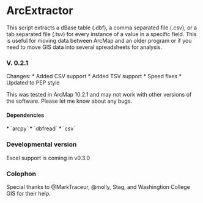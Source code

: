 ArcExtractor
============
This script extracts a dBase table (.dbf), a comma separated file (.csv), or a tab separated file (.tsv) for every instance of a value in a specific field. This is useful for moving data between ArcMap and an older program or if you need to move GIS data into several spreadsheets for analysis.

<h3>V. 0.2.1</h3>
Changes:
* Added CSV support
* Added TSV support
* Speed fixes
* Updated to PEP style

This was tested in ArcMap 10.2.1 and may not work with other versions of the software. Please let me know about any bugs.

<h4>Dependencies</h4>
* `arcpy`
* `dbfread`
* `csv`

<h3>Developmental version</h3>
Excel support is coming in v0.3.0

<h3>Colophon</h3>
Special thanks to @MarkTraceur, @molly, Stag, and Washingtion College GIS for their help.
